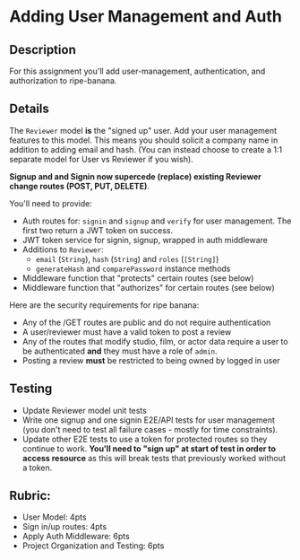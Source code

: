 Adding User Management and Auth
===

## Description

For this assignment you'll add user-management, authentication, and authorization to ripe-banana.

## Details 

The `Reviewer` model **is** the "signed up" user. Add your user management features
to this model. This means you should solicit a company name in addition to adding email and hash. (You can
instead choose to create a 1:1 separate model for User vs Reviewer if you wish). 

**Signup and and Signin now supercede (replace) existing Reviewer change routes (POST, PUT, DELETE)**. 

You'll need to provide:

* Auth routes for: `signin` and `signup` and `verify` for user management. The first
two return a JWT token on success.
* JWT token service for signin, signup, wrapped in auth middleware
* Additions to `Reviewer`:
  * `email` (`String`), `hash` (`String`) and `roles` (`[String]`)
  * `generateHash` and `comparePassword` instance methods
* Middleware function that "protects" certain routes (see below)
* Middleware function that "authorizes" for certain routes (see below)

Here are the security requirements for ripe banana:

* Any of the /GET routes are public and do not require authentication
* A user/reviewer must have a valid token to post a review
* Any of the routes that modify studio, film, or actor data require a user to be authenticated
**and** they must have a role of `admin`.
* Posting a review **must** be restricted to being owned by logged in user

## Testing

* Update Reviewer model unit tests
* Write one signup and one signin E2E/API tests for user management (you don't need to test all failure cases - mostly for time constraints).
* Update other E2E tests to use a token for protected routes so they continue to work. **You'll need to "sign up" at start of
test in order to access resource** as this will break tests that previously worked without a token.

## Rubric:

* User Model: 4pts
* Sign in/up routes: 4pts
* Apply Auth Middleware: 6pts
* Project Organization and Testing: 6pts

